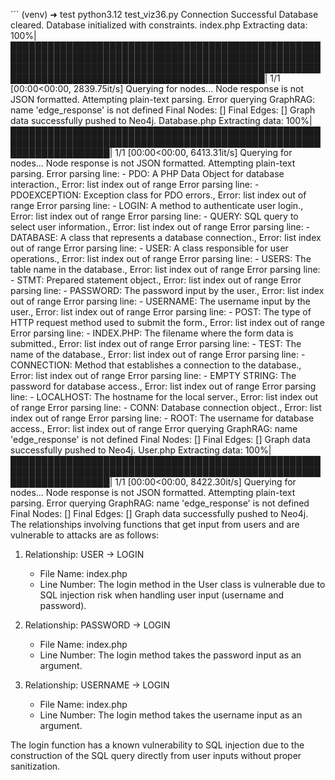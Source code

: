 ´´´
(venv) ➜  test python3.12 test_viz36.py
Connection Successful
Database cleared.
Database initialized with constraints.
index.php
Extracting data: 100%|███████████████████████████████████████████████████████████████████████████████████████████████████████████████████████████████████████████████████████████████████████████████████████████████| 1/1 [00:00<00:00, 2839.75it/s]
Querying for nodes...
Node response is not JSON formatted. Attempting plain-text parsing.
Error querying GraphRAG: name 'edge_response' is not defined
Final Nodes: []
Final Edges: []
Graph data successfully pushed to Neo4j.
Database.php
Extracting data: 100%|████████████████████████████████████████████████████████████████████████████████████████████████████████████████████| 1/1 [00:00<00:00, 6413.31it/s]
Querying for nodes...
Node response is not JSON formatted. Attempting plain-text parsing.
Error parsing line: - PDO: A PHP Data Object for database interaction., Error: list index out of range
Error parsing line: - PDOEXCEPTION: Exception class for PDO errors., Error: list index out of range
Error parsing line: - LOGIN: A method to authenticate user login., Error: list index out of range
Error parsing line: - QUERY: SQL query to select user information., Error: list index out of range
Error parsing line: - DATABASE: A class that represents a database connection., Error: list index out of range
Error parsing line: - USER: A class responsible for user operations., Error: list index out of range
Error parsing line: - USERS: The table name in the database., Error: list index out of range
Error parsing line: - STMT: Prepared statement object., Error: list index out of range
Error parsing line: - PASSWORD: The password input by the user., Error: list index out of range
Error parsing line: - USERNAME: The username input by the user., Error: list index out of range
Error parsing line: - POST: The type of HTTP request method used to submit the form., Error: list index out of range
Error parsing line: - INDEX.PHP: The filename where the form data is submitted., Error: list index out of range
Error parsing line: - TEST: The name of the database., Error: list index out of range
Error parsing line: - CONNECTION: Method that establishes a connection to the database., Error: list index out of range
Error parsing line: - EMPTY STRING: The password for database access., Error: list index out of range
Error parsing line: - LOCALHOST: The hostname for the local server., Error: list index out of range
Error parsing line: - CONN: Database connection object., Error: list index out of range
Error parsing line: - ROOT: The username for database access., Error: list index out of range
Error querying GraphRAG: name 'edge_response' is not defined
Final Nodes: []
Final Edges: []
Graph data successfully pushed to Neo4j.
User.php
Extracting data: 100%|████████████████████████████████████████████████████████████████████████████████████████████████████████████████████| 1/1 [00:00<00:00, 8422.30it/s]
Querying for nodes...
Node response is not JSON formatted. Attempting plain-text parsing.
Error querying GraphRAG: name 'edge_response' is not defined
Final Nodes: []
Final Edges: []
Graph data successfully pushed to Neo4j.
The relationships involving functions that get input from users and are vulnerable to attacks are as follows:

1. Relationship: USER -> LOGIN
   - File Name: index.php
   - Line Number: The login method in the User class is vulnerable due to SQL injection risk when handling user input (username and password).

2. Relationship: PASSWORD -> LOGIN
   - File Name: index.php
   - Line Number: The login method takes the password input as an argument.

3. Relationship: USERNAME -> LOGIN
   - File Name: index.php
   - Line Number: The login method takes the username input as an argument.

The login function has a known vulnerability to SQL injection due to the construction of the SQL query directly from user inputs without proper sanitization.
```
